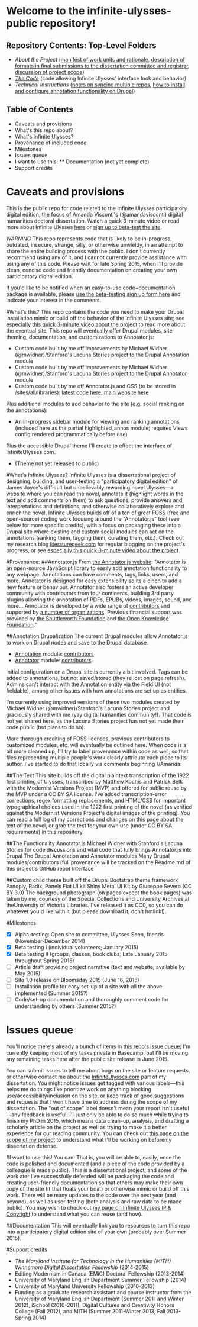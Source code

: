 Welcome to the infinite-ulysses-public repository!
==================================================

Repository Contents: Top-Level Folders
---------------------
* *About the Project* ([manifest of work units and rationale](https://github.com/amandavisconti/infinite-ulysses-public/blob/master/About%20the%20Dissertation/MANIFEST.md), [description of formats in final submissions to the dissertation committee and registrar](https://github.com/amandavisconti/infinite-ulysses-public/blob/master/About%20the%20Dissertation/UMBRELLA.md), [discussion of project scope](https://github.com/amandavisconti/infinite-ulysses-public/blob/master/About%20the%20Dissertation/SCOPE.md))
* *[The Code](https://github.com/amandavisconti/infinite-ulysses-public/tree/master/The%20Code)* (code allowing Infinite Ulysses' interface look and behavior)
* *Technical Instructions* ([notes on syncing multiple repos](https://github.com/amandavisconti/infinite-ulysses-public/blob/master/Technical%20Instructions/RepoSyncingNotes.md), [how to install and configure annotation functionality on Drupal](https://github.com/amandavisconti/infinite-ulysses-public/blob/master/Technical%20Instructions/DrupalAnnotationSetUp.md))

Table of Contents
---------------------
 * Caveats and provisions 
 * What's this repo about?
 * What's Infinite Ulysses?
 * Provenance of included code
 * Milestones
 * Issues queue
 * I want to use this!
 ** Documentation (not yet complete)
 * Support credits

# Caveats and provisions
This is the public repo for code related to the Infinite Ulysses participatory digital edition, the focus of Amanda Visconti's (@amandavisconti) digital humanities doctoral dissertation. Watch a quick 3-minute video or read more about Infinite Ulysses [here](http://www.literaturegeek.com/digital-dissertation/) or [sign up to beta-test the site](http://goo.gl/qtcy6).

*WARNING* This repo represents code that is likely to be in-progress, outdated, insecure, strange, silly, or otherwise unwieldy, in an attempt to share the entire building process with the public. I don't currently recommend using any of it, and I cannot currently provide assistance with using any of this code. Please wait for late Spring 2015, when I'll provide clean, concise code and friendly documentation on creating your own participatory digital edition. 

If you'd like to be notified when an easy-to-use code+documentation package is available, please [use the beta-testing sign up form here](http://goo.gl/qtcy6) and indicate your interest in the comments.

#What's this?
This repo contains the code you need to make your Drupal installation mimic or build off the behavior of the Infinite Ulysses site; see [especially this quick 3-minute video about the project](http://www.literaturegeek.com/digital-dissertation/) to read more about the eventual site. This repo will eventually offer Drupal modules, site theming, documentation, and customizations to Annotator.js:

* Custom code built by me off improvements by Michael Widner (@mwidner)/Stanford's Lacuna Stories project to the Drupal  [Annotation](https://drupal.org/project/annotation) module
* Custom code built by me off improvements by Michael Widner (@mwidner)/Stanford's Lacuna Stories project to the Drupal  [Annotator](https://www.drupal.org/project/annotator) module
* Custom code built by me off Annotator.js and CSS (to be stored in /sites/all/libraries): [latest code here](https://github.com/openannotation/annotator/releases), [main website here](http://annotatorjs.org)

Plus additional modules to add behavior to the site (e.g. social ranking on the annotations):
* An in-progress sidebar module for viewing and ranking annotations (included here as the partial highlighted_annos module; requires Views config rendered programmatically before use)

Plus the accessible Drupal theme I'll create to effect the interface of InfiniteUlysses.com.
* (Theme not yet released to public)

#What's Infinite Ulysses?
Infinite Ulysses is a dissertational project of designing, building, and user-testing a "participatory digital edition" of James Joyce's difficult but unbelievably rewarding novel Ulysses—a website where you can read the novel, annotate it (highlight words in the text and add comments on them) to ask questions, provide answers and interpretations and definitions, and otherwise collaboratively explore and enrich the novel. Infinite Ulysses builds off of a ton of great FOSS (free and open-source) coding work focusing around the "Annotator.js" tool (see below for more specific credits), with a focus on packaging these into a Drupal site where existing and custom social modules can act on the annotations (ranking them, tagging them, curating them, etc.). Check out my research blog [literaturegeek.com](http://www.literaturegeek.com) for regular blogging on the project's progress, or see [especially this quick 3-minute video about the project](http://www.literaturegeek.com/digital-dissertation).

#Provenance:
##Annotator.js
From [the Annotator.js website](http://annotatorjs.org/): "Annotator is an open-source JavaScript library to easily add annotation functionality to any webpage. Annotations can have comments, tags, links, users, and more. Annotator is designed for easy extensibility so its a cinch to add a new feature or behaviour. Annotator also fosters an active developer community with contributors from four continents, building 3rd party plugins allowing the annotation of PDFs, EPUBs, videos, images, sound, and more... Annotator is developed by a wide range of [contributors](https://github.com/openannotation/annotator/graphs/contributors) and supported by [a number of organizations](http://annotatorjs.org/showcase.html). Previous financial support was provided by [the Shuttleworth Foundation](https://www.shuttleworthfoundation.org/) and [the Open Knowledge Foundation](https://okfn.org/)."

##Annotation Drupalization
The current Drupal modules allow Annotator.js to work on Drupal nodes and save to the Drupal database. 
* [Annotation](https://www.drupal.org/project/annotation]) module: [contributors](https://www.drupal.org/node/3220/committers?sort=desc&order=Commits)
* [Annotator](https://www.drupal.org/project/annotator) module: [contributors](https://www.drupal.org/node/1960282/committers)

Initial configuration on a Drupal site is currently a bit involved. Tags can be added to annotations, but not saved/stored (they're lost on page refresh). Admins can't interact with the Annotation entity via the Field UI (not fieldable), among other issues with how annotations are set up as entities.

I'm currently using improved versions of these two modules created by Michael Widner (@mwidner)/Stanford's Lacuna Stories project and graciously shared with me (yay digital humanities community!). That code is not yet shared here, as the Lacuna Stories project has not yet made their code public (but plans to do so).

More thorough crediting of FOSS licenses, previous contributors to customized modules, etc. will eventually be outlined here. When code is a bit more cleaned up, I'll try to label provenance within code as well, so that files representing multiple people's work clearly attribute each piece to its author. I've started to do that locally via comments beginning //Amanda:

##The Text
This site builds off the digital plaintext transcription of the 1922 first printing of Ulysses, transcribed by Matthew Kochis and Patrick Belk with the Modernist Versions Project (MVP) and offered for public reuse by the MVP under a CC BY SA license. I've added transcription-error corrections, regex formatting replacements, and HTML/CSS for important typographical choices used in the 1922 first printing of the novel (as verified against the Modernist Versions Project's digital images of the printing). You can read a full log of my corrections and changes on this page about the text of the novel, or grab the text for your own use (under CC BY SA requirements) in this repository.

##The Functionality
Annotator.js
Michael Widner with Stanford's Lacuna Stories for code discussions and vital code that fully brings Annotator.js into Drupal
The Drupal Annotation and Annotator modules
Many Drupal modules/contributors (full provenance will be tracked on the Readme.md of this project's GitHub repo)
Interface

##Custom child theme built off the Drupal Bootstrap theme framework
Panoply, Radix, Panels
Flat UI kit
Shiny Metal UI Kit by Giuseppe Severo (CC BY 3.0)
The background photograph (on pages except the book pages) was taken by me, courtesy of the Special Collections and University Archives at theUniversity of Victoria Libraries. I've released it as CC0, so you can do whatever you'd like with it (but please download it, don't hotlink!).

#Milestones
- [x] Alpha-testing: Open site to committee, Ulysses Seen, friends (November-December 2014)
- [x] Beta testing I (individual volunteers; January 2015)
- [x] Beta testing II (groups, classes, book clubs; Late January 2015 throughout Spring 2015)
- [ ] Article draft providing project narrative (text and website; available by May 2015)
- [ ] Site 1.0 release on Bloomsday 2015 (June 16, 2015)
- [ ] Installation profile for easy set-up of a site with all the above implemented (Summer 2015?)
- [ ] Code/set-up documentation and thoroughly comment code for understanding by others (Summer 2015?)

# Issues queue
You'll notice there's already a bunch of items in [this repo's issue queue](https://github.com/amandavisconti/infinite-ulysses-public/issues); I'm currently keeping most of my tasks private in Basecamp, but I'll be moving any remaining tasks here after the public site release in June 2015. 

You can submit issues to tell me about bugs on the site or feature requests, or otherwise contact me about the [InfiniteUlysses.com](http://www.InfiniteUlysses.com) part of my dissertation. You might notice issues get tagged with various labels—this helps me do things like prioritize work on anything blocking use/accessibility/inclusion on the site, or keep track of good suggestions and requests that I won't have time to address during the scope of my dissertation. The "out of scope" label doesn't mean your report isn't useful—any feedback is useful! I'll just only be able to do so much while trying to finish my PhD in 2015, which means data clean-up, analysis, and drafting a scholarly article on the project as well as trying to make it a better experience for our reading community. You can check out [this page on the scope of my project](https://github.com/amandavisconti/infinite-ulysses-public/blob/master/About%20the%20Dissertation/SCOPE.md) to understand what I'll be working on beforemy dissertation defense.

#I want to use this!
You can! That is, you will be able to, easily, once the code is polished and documented (and a piece of the code provided by a colleague is made public). This is a dissertational project, and some of the work ater I've successfully defended will be packaging the code and creating user-friendly documentation so that others may make their own copy of the site (if that floats your boat) or otherwise mimic or build off this work. There will be many updates to the code over the next year (and beyond), as well as user-testing (both analysis and raw data to be made public). You may wish to check out [my page on Infinite Ulysses IP & Copyright](http://www.infiniteulysses.com/content/ip-and-copyright) to understand what you can reuse (and how).

##Documentation
This will eventually link you to resources to turn this repo into a participatory digital edition site of your own (probably over Summer 2015).

#Support credits
- *The Maryland Institute for Technology in the Humanities (MITH) Winnemore Digital Dissertation Fellowship* (2014-2015)
- Editing Modernism in Canada (EMiC) Doctoral Fellowship (2013-2014)
- University of Maryland English Department Summer Fellowship (2014)
- University of Maryland University Fellowship (2010-2013)
- Funding as a graduate research assistant and course instructor from the University of Maryland English Department (Summer 2011 and Winter 2012), iSchool (2010-2011), Digital Cultures and Creativity Honors College (Fall 2012), and MITH (Summer 2011-Winter 2013, Fall 2013-Spring 2014)
